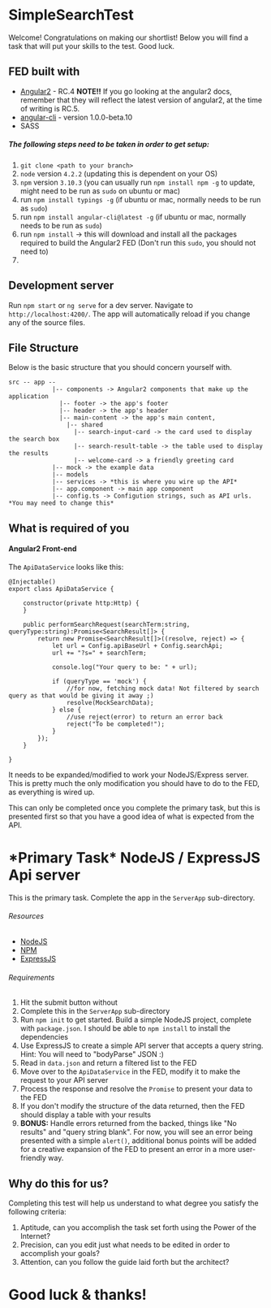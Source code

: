 # SimpleSearchTest

Welcome! Congratulations on making our shortlist! Below you will find a task that will put your skills to the test. Good luck.


## FED built with

* [Angular2]() - RC.4 **NOTE!!** If you go looking at the angular2 docs, remember that they will reflect the latest version of angular2, at the time of writing is RC.5.
* [angular-cli](https://github.com/angular/angular-cli) - version 1.0.0-beta.10
* SASS

##### The following steps need to be taken in order to get setup:

1. `git clone <path to your branch>`
2. `node` version `4.2.2` (updating this is dependent on your OS)
3. `npm` version `3.10.3` (you can usually run `npm install npm -g` to update, might need to be run as `sudo` on ubuntu or mac)
4. run `npm install typings -g` (if ubuntu or mac, normally needs to be run as `sudo`)
5. run `npm install angular-cli@latest -g` (if ubuntu or mac, normally needs to be run as `sudo`)
6. run `npm install` -> this will download and install all the packages required to build the Angular2 FED (Don't run this `sudo`, you should not need to)
7. 


## Development server
Run `npm start` or `ng serve` for a dev server. Navigate to `http://localhost:4200/`. The app will automatically reload if you change any of the source files.

## File Structure

Below is the basic structure that you should concern yourself with.

```
src -- app --
            |-- components -> Angular2 components that make up the application
              |-- footer -> the app's footer
              |-- header -> the app's header
              |-- main-content -> the app's main content, 
                |-- shared
                  |-- search-input-card -> the card used to display the search box
                  |-- search-result-table -> the table used to display the results
                  |-- welcome-card -> a friendly greeting card
            |-- mock -> the example data
            |-- models
            |-- services -> *this is where you wire up the API*
            |-- app.component -> main app component
            |-- config.ts -> Configution strings, such as API urls. *You may need to change this*
```


## What is required of you

#### Angular2 Front-end

The `ApiDataService` looks like this:
```
@Injectable()
export class ApiDataService {

    constructor(private http:Http) {
    }

    public performSearchRequest(searchTerm:string, queryType:string):Promise<SearchResult[]> {
        return new Promise<SearchResult[]>((resolve, reject) => {
            let url = Config.apiBaseUrl + Config.searchApi;
            url += "?s=" + searchTerm;

            console.log("Your query to be: " + url);

            if (queryType == 'mock') {
                //for now, fetching mock data! Not filtered by search query as that would be giving it away ;)
                resolve(MockSearchData);
            } else {
                //use reject(error) to return an error back
                reject("To be completed!");
            }
        });
    }

}
```

It needs to be expanded/modified to work your NodeJS/Express server. This is pretty much the only modification you should have to do to the FED, as everything is wired up.

This can only be completed once you complete the primary task, but this is presented first so that you have a good idea of what is expected from the API.

# \*Primary Task\* NodeJS / ExpressJS Api server

This is the primary task. Complete the app in the `ServerApp` sub-directory.

###### Resources

* [NodeJS](https://nodejs.org/)
* [NPM](https://www.npmjs.com/)
* [ExpressJS](https://expressjs.com)

###### Requirements 

1. Hit the submit button without
2. Complete this in the `ServerApp` sub-directory
3. Run `npm init` to get started. Build a simple NodeJS project, complete with `package.json`. I should be able to `npm install` to install the dependencies
4. Use ExpressJS to create a simple API server that accepts a query string. Hint: You will need to "bodyParse" JSON :)
5. Read in `data.json` and return a filtered list to the FED
6. Move over to the `ApiDataService` in the FED, modify it to make the request to your API server
7. Process the response and resolve the `Promise` to present your data to the FED
8. If you don't modify the structure of the data returned, then the FED should display a table with your results
9. **BONUS:** Handle errors returned from the backed, things like "No results" and "query string blank". For now, you will see an error being presented with a simple `alert()`, additional bonus points will be added for a creative expansion of the FED to present an error in a more user-friendly way.

## Why do this for us?

Completing this test will help us understand to what degree you satisfy the following criteria:

1) Aptitude, can you accomplish the task set forth using the Power of the Internet?
2) Precision, can you edit just what needs to be edited in order to accomplish your goals?
3) Attention, can you follow the guide laid forth but the architect?

# Good luck & thanks!